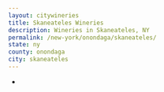 ```yaml
---
layout: citywineries
title: Skaneateles Wineries
description: Wineries in Skaneateles, NY
permalink: /new-york/onondaga/skaneateles/
state: ny
county: onondaga
city: skaneateles
---
```

-
